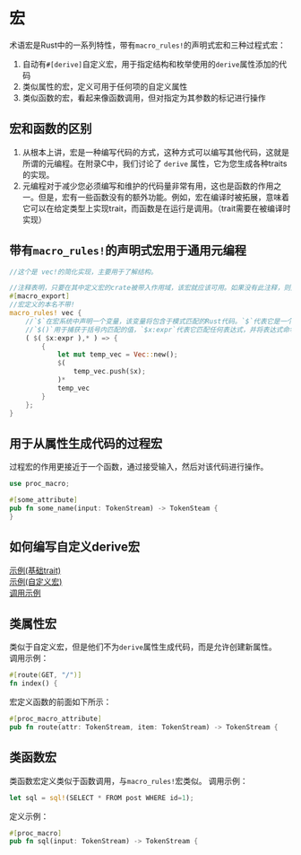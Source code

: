 # 宏
术语宏是Rust中的一系列特性，带有`macro_rules!`的声明式宏和三种过程式宏：    
1. 自动有`#[derive]`自定义宏，用于指定结构和枚举使用的`derive`属性添加的代码
2. 类似属性的宏，定义可用于任何项的自定义属性
3. 类似函数的宏，看起来像函数调用，但对指定为其参数的标记进行操作

## 宏和函数的区别
1. 从根本上讲，宏是一种编写代码的方式，这种方式可以编写其他代码，这就是所谓的元编程。在附录C中，我们讨论了 `derive` 属性，它为您生成各种traits的实现。    
2. 元编程对于减少您必须编写和维护的代码量非常有用，这也是函数的作用之一。但是，宏有一些函数没有的额外功能。例如，宏在编译时被拓展，意味着它可以在给定类型上实现trait，而函数是在运行是调用。（trait需要在被编译时实现）

## 带有`macro_rules!`的声明式宏用于通用元编程
```Rust
//这个是 vec!的简化实现，主要用于了解结构。

//注释表明，只要在其中定义宏的crate被带入作用域，该宏就应该可用。如果没有此注释，则无法将宏引入作用域。
#[macro_export]
//宏定义的本名不带!
macro_rules! vec {
    //`$`在宏系统中声明一个变量，该变量将包含于模式匹配的Rust代码。`$`代表它是一个宏变量。
    //`$()`用于捕获于括号内匹配的值，`$x:expr`代表它匹配任何表达式，并将表达式命名为`$x`。
    ( $( $x:expr ),* ) => {
        {
            let mut temp_vec = Vec::new();
            $(
                temp_vec.push($x);
            )*
            temp_vec
        }
    };
}
```

## 用于从属性生成代码的过程宏
过程宏的作用更接近于一个函数，通过接受输入，然后对该代码进行操作。     
```Rust
use proc_macro;

#[some_attribute]
pub fn some_name(input: TokenStream) -> TokenSteam {
}
```

## 如何编写自定义derive宏
[示例(基础trait)](./hello_macro/src/lib.rs)    
[示例(自定义宏)](./hello_macro/hello_macro_derive/src/lib.rs)    
[调用示例](./pancakes/src/main.rs)    

## 类属性宏
类似于自定义宏，但是他们不为`derive`属性生成代码，而是允许创建新属性。     
调用示例：
```Rust
#[route(GET, "/")]
fn index() {
```
宏定义函数的前面如下所示：
```Rust
#[proc_macro_attribute]
pub fn route(attr: TokenStream, item: TokenStream) -> TokenStream {
```

## 类函数宏
类函数宏定义类似于函数调用，与`macro_rules!`宏类似。
调用示例：
```Rust
let sql = sql!(SELECT * FROM post WHERE id=1);
```
定义示例：
```Rust
#[proc_macro]
pub fn sql(input: TokenStream) -> TokenStream {
```
